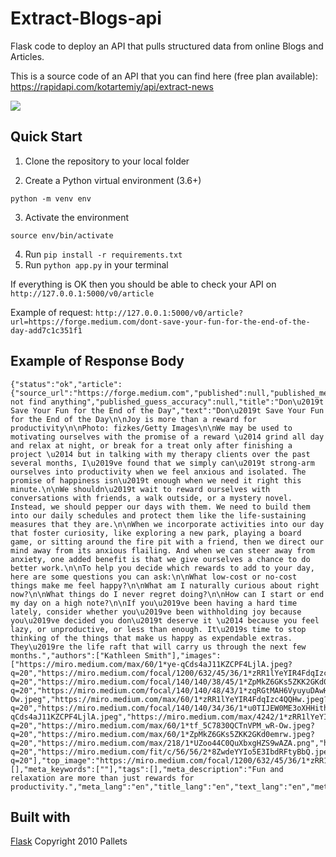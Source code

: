 # Extract-Blogs-api
Flask code to deploy an API that pulls structured data from online Blogs and Articles.

This is a source code of an API that you can find here (free plan available): https://rapidapi.com/kotartemiy/api/extract-news




![](extract_image.png)


## Quick Start
1. Clone the repository to your local folder 


2. Create a Python virtual environment (3.6+)

`python -m venv env`

3. Activate the environment

`source env/bin/activate`

4. Run `pip install -r requirements.txt`
5. Run `python app.py` in your terminal 

If everything is OK then you should be able to check your API on `http://127.0.0.1:5000/v0/article`

Example of request: `http://127.0.0.1:5000/v0/article?url=https://forge.medium.com/dont-save-your-fun-for-the-end-of-the-day-add7c1c351f1`

## Example of Response Body
``` 
{"status":"ok","article":{"source_url":"https://forge.medium.com","published":null,"published_method_found":"Did not find anything","published_guess_accuracy":null,"title":"Don\u2019t Save Your Fun for the End of the Day","text":"Don\u2019t Save Your Fun for the End of the Day\n\nJoy is more than a reward for productivity\n\nPhoto: fizkes/Getty Images\n\nWe may be used to motivating ourselves with the promise of a reward \u2014 grind all day and relax at night, or break for a treat only after finishing a project \u2014 but in talking with my therapy clients over the past several months, I\u2019ve found that we simply can\u2019t strong-arm ourselves into productivity when we feel anxious and isolated. The promise of happiness isn\u2019t enough when we need it right this minute.\n\nWe shouldn\u2019t wait to reward ourselves with conversations with friends, a walk outside, or a mystery novel. Instead, we should pepper our days with them. We need to build them into our daily schedules and protect them like the life-sustaining measures that they are.\n\nWhen we incorporate activities into our day that foster curiosity, like exploring a new park, playing a board game, or sitting around the fire pit with a friend, then we direct our mind away from its anxious flailing. And when we can steer away from anxiety, one added benefit is that we give ourselves a chance to do better work.\n\nTo help you decide which rewards to add to your day, here are some questions you can ask:\n\nWhat low-cost or no-cost things make me feel happy?\n\nWhat am I naturally curious about right now?\n\nWhat things do I never regret doing?\n\nHow can I start or end my day on a high note?\n\nIf you\u2019ve been having a hard time lately, consider whether you\u2019ve been withholding joy because you\u2019ve decided you don\u2019t deserve it \u2014 because you feel lazy, or unproductive, or less than enough. It\u2019s time to stop thinking of the things that make us happy as expendable extras. They\u2019re the life raft that will carry us through the next few months.","authors":["Kathleen Smith"],"images":["https://miro.medium.com/max/60/1*ye-qCds4aJ11KZCPF4LjlA.jpeg?q=20","https://miro.medium.com/focal/1200/632/45/36/1*zRR1lYeYIR4FdqIzc4QQHw.jpeg","https://miro.medium.com/focal/140/140/42/15/1*wsVj1klioqzyOOB1y9RNfg.png","https://miro.medium.com/max/60/1*wsVj1klioqzyOOB1y9RNfg.png?q=20","https://miro.medium.com/focal/140/140/38/45/1*ZpMkZ6GKs5ZKK2GKd0emrw.jpeg","https://miro.medium.com/max/60/1*M6jZ_w3ZrXTha9gr9jlAtw.jpeg?q=20","https://miro.medium.com/focal/140/140/48/43/1*zqRGtMAH6VyuyuDAwHphAA.gif","https://miro.medium.com/focal/140/140/67/49/1*tf_5C7830QCTnVPM_wR-Ow.jpeg","https://miro.medium.com/max/60/1*zRR1lYeYIR4FdqIzc4QQHw.jpeg?q=20","https://miro.medium.com/focal/140/140/34/36/1*u0TIJEW0ME3oXHHithbicA.jpeg","https://miro.medium.com/fit/c/140/140/1*ye-qCds4aJ11KZCPF4LjlA.jpeg","https://miro.medium.com/max/4242/1*zRR1lYeYIR4FdqIzc4QQHw.jpeg","https://miro.medium.com/freeze/max/60/1*zqRGtMAH6VyuyuDAwHphAA.gif?q=20","https://miro.medium.com/max/60/1*tf_5C7830QCTnVPM_wR-Ow.jpeg?q=20","https://miro.medium.com/max/60/1*ZpMkZ6GKs5ZKK2GKd0emrw.jpeg?q=20","https://miro.medium.com/max/218/1*UZoo44C0QuXbxgHZS9wAZA.png","https://miro.medium.com/focal/140/140/46/48/1*M6jZ_w3ZrXTha9gr9jlAtw.jpeg","https://miro.medium.com/max/270/1*Crl55Tm6yDNMoucPo1tvDg.png","https://miro.medium.com/focal/140/140/52/32/1*njQhYAlFWssKl7U68YplHw.jpeg","https://miro.medium.com/max/60/1*njQhYAlFWssKl7U68YplHw.jpeg?q=20","https://miro.medium.com/fit/c/56/56/2*8ZwdeYYIo5E3IbdRFtyBbQ.jpeg","https://miro.medium.com/max/270/1*W_RAPQ62h0em559zluJLdQ.png","https://miro.medium.com/max/60/1*u0TIJEW0ME3oXHHithbicA.jpeg?q=20"],"top_image":"https://miro.medium.com/focal/1200/632/45/36/1*zRR1lYeYIR4FdqIzc4QQHw.jpeg","meta_image":"https://miro.medium.com/focal/1200/632/45/36/1*zRR1lYeYIR4FdqIzc4QQHw.jpeg","movies":[],"meta_keywords":[""],"tags":[],"meta_description":"Fun and relaxation are more than just rewards for productivity.","meta_lang":"en","title_lang":"en","text_lang":"en","meta_favicon":"https://miro.medium.com/fit/c/152/152/1*sHhtYhaCe2Uc3IU0IgKwIQ.png"}}
```

## Built with
[Flask](https://github.com/pallets/flask) Copyright 2010 Pallets


